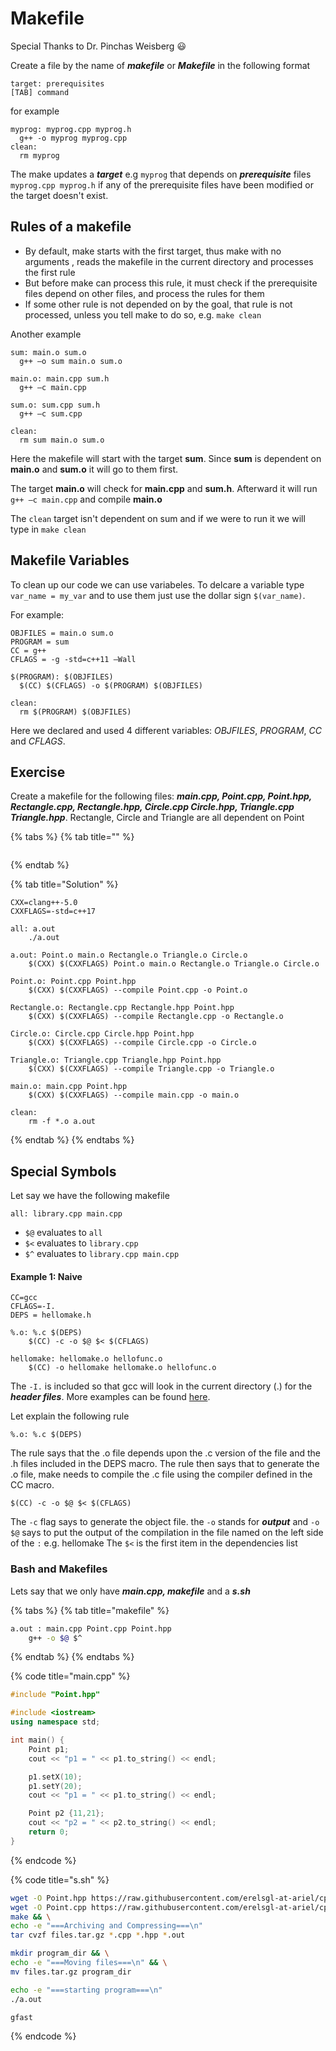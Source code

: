 # Makefile

Special Thanks to Dr. Pinchas Weisberg :smiley:

Create a file by the name of _**makefile**_ or _**Makefile**_ in the following format

```text
target: prerequisites
[TAB] command
```

for example

```text
myprog: myprog.cpp myprog.h
  g++ -o myprog myprog.cpp
clean:
  rm myprog
```

The make updates a _**target**_ e.g `myprog` that depends on _**prerequisite**_ files `myprog.cpp myprog.h` if any of the prerequisite files have been modified or the target doesn't exist.

## Rules of a makefile

* By default, make starts with the first target, thus make with no arguments , reads the makefile in the current directory and processes the first rule
* But before make can process this rule, it must check if the prerequisite files depend on other files, and process the rules for them
* If some other rule is not depended on by the goal, that rule is not processed, unless you tell make to do so, e.g. `make clean`

Another example

```text
sum: main.o sum.o
  g++ –o sum main.o sum.o

main.o: main.cpp sum.h
  g++ –c main.cpp

sum.o: sum.cpp sum.h
  g++ –c sum.cpp

clean:
  rm sum main.o sum.o
```

Here the makefile will start with the target **sum**. Since **sum** is dependent on **main.o** and **sum.o** it will go to them first.

The target **main.o** will check for **main.cpp** and **sum.h**. Afterward it will run `g++ –c main.cpp` and compile **main.o**

The `clean` target isn't dependent on sum and if we were to run it we will type in `make clean`

## Makefile Variables

To clean up our code we can use variabeles. To delcare a variable type `var_name = my_var` and to use them just use the dollar sign `$(var_name)`.

For example:

```text
OBJFILES = main.o sum.o
PROGRAM = sum
CC = g++
CFLAGS = -g -std=c++11 –Wall

$(PROGRAM): $(OBJFILES)
  $(CC) $(CFLAGS) -o $(PROGRAM) $(OBJFILES)

clean:
  rm $(PROGRAM) $(OBJFILES)
```

Here we declared and used 4 different variables: _OBJFILES_, _PROGRAM_, _CC_ and _CFLAGS_.

## Exercise

Create a makefile for the following files: _**main.cpp, Point.cpp, Point.hpp, Rectangle.cpp, Rectangle.hpp, Circle.cpp Circle.hpp, Triangle.cpp Triangle.hpp**_. Rectangle, Circle and Triangle are all dependent on Point

{% tabs %}
{% tab title="" %}
```

```
{% endtab %}

{% tab title="Solution" %}
```text
CXX=clang++-5.0
CXXFLAGS=-std=c++17

all: a.out
    ./a.out

a.out: Point.o main.o Rectangle.o Triangle.o Circle.o
    $(CXX) $(CXXFLAGS) Point.o main.o Rectangle.o Triangle.o Circle.o

Point.o: Point.cpp Point.hpp
    $(CXX) $(CXXFLAGS) --compile Point.cpp -o Point.o

Rectangle.o: Rectangle.cpp Rectangle.hpp Point.hpp
    $(CXX) $(CXXFLAGS) --compile Rectangle.cpp -o Rectangle.o

Circle.o: Circle.cpp Circle.hpp Point.hpp
    $(CXX) $(CXXFLAGS) --compile Circle.cpp -o Circle.o

Triangle.o: Triangle.cpp Triangle.hpp Point.hpp
    $(CXX) $(CXXFLAGS) --compile Triangle.cpp -o Triangle.o

main.o: main.cpp Point.hpp
    $(CXX) $(CXXFLAGS) --compile main.cpp -o main.o

clean:
    rm -f *.o a.out
```
{% endtab %}
{% endtabs %}

## Special Symbols

Let say we have the following makefile

```text
all: library.cpp main.cpp
```

* `$@` evaluates to `all`
* `$<` evaluates to `library.cpp`
* `$^` evaluates to `library.cpp main.cpp`

#### Example 1: Naive

```text
CC=gcc
CFLAGS=-I.
DEPS = hellomake.h

%.o: %.c $(DEPS)
    $(CC) -c -o $@ $< $(CFLAGS)

hellomake: hellomake.o hellofunc.o 
    $(CC) -o hellomake hellomake.o hellofunc.o
```

The `-I.` is included so that gcc will look in the current directory \(.\) for the _**header files**_. More examples can be found [here](https://www.rapidtables.com/code/linux/gcc/gcc-i.html).

Let explain the following rule

```text
%.o: %.c $(DEPS)
```

The rule says that the .o file depends upon the .c version of the file and the .h files included in the DEPS macro. The rule then says that to generate the .o file, make needs to compile the .c file using the compiler defined in the CC macro.

```text
$(CC) -c -o $@ $< $(CFLAGS)
```

The `-c` flag says to generate the object file. the `-o` stands for _**output**_ and `-o $@` says to put the output of the compilation in the file named on the left side of the `:` e.g. hellomake The `$<` is the first item in the dependencies list

### Bash and Makefiles

Lets say that we only have _**main.cpp, makefile**_ and a _**s.sh**_

{% tabs %}
{% tab title="makefile" %}
```bash
a.out : main.cpp Point.cpp Point.hpp
    g++ -o $@ $^
```
{% endtab %}
{% endtabs %}

{% code title="main.cpp" %}
```cpp
#include "Point.hpp"

#include <iostream>
using namespace std;

int main() {
    Point p1;
    cout << "p1 = " << p1.to_string() << endl;

    p1.setX(10);
    p1.setY(20);
    cout << "p1 = " << p1.to_string() << endl;

    Point p2 {11,21};
    cout << "p2 = " << p2.to_string() << endl;
    return 0;
}
```
{% endcode %}

{% code title="s.sh" %}
```bash
wget -O Point.hpp https://raw.githubusercontent.com/erelsgl-at-ariel/cpp-5780/master/02-classes-constructors-destructors/4-constructors/Point.hpp && \
wget -O Point.cpp https://raw.githubusercontent.com/erelsgl-at-ariel/cpp-5780/master/02-classes-constructors-destructors/4-constructors/Point.cpp && \
make && \
echo -e "===Archiving and Compressing===\n" 
tar cvzf files.tar.gz *.cpp *.hpp *.out

mkdir program_dir && \
echo -e "===Moving files===\n" && \
mv files.tar.gz program_dir 

echo -e "===starting program===\n"
./a.out

gfast
```
{% endcode %}

